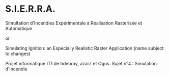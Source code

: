 # S.I.E.R.R.A.
Simultation d'Incendies Expérimentale à Réalisation Rasterisée et Automatique

or

Simulating Ignition: an Especially Realistic Raster Application (name subject to changes)

Projet informatique IT1 de hdebray, azarz et Ogus.
Sujet n°4 : Simulation d'incendie
